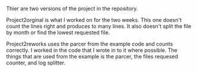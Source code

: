 Thier are two versions of the project in the repository.

Project2orginal is what I worked on for the two weeks. This one doesn't count the lines right and produces to many lines. It also doesn't split the file by month or find the lowest requested file.

Project2reworks uses the parcer from the example code and counts correctly. I worked in the code that I wrote in to it where possible. The things that are used from the example is the parcer, the files requesed counter, and log splitter.
